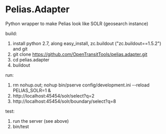 Pelias.Adapter
==============

Python wrapper to make Pelias look like SOLR (geosearch instance)

build:
  1. install python 2.7, along easy_install, zc.buildout ("zc.buildout==1.5.2") and git
  1. git clone https://github.com/OpenTransitTools/pelias.adapter.git
  1. cd pelias.adapter
  1. buildout

run:
  1. rm nohup.out; nohup bin/pserve config/development.ini --reload PELIAS_SOLR=1 &
  1. http://localhost:45454/solr/select?q=2
  1. http://localhost:45454/solr/boundary/select?q=8

test:
  1. run the server (see above)
  1. bin/test
